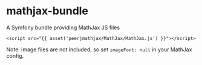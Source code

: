 # mathjax-bundle

A Symfony bundle providing MathJax JS files

```
<script src="{{ asset('peerjmathjax/MathJax/MathJax.js') }}"></script>
```

Note: image files are not included, so set `imageFont: null` in your MathJax config.
